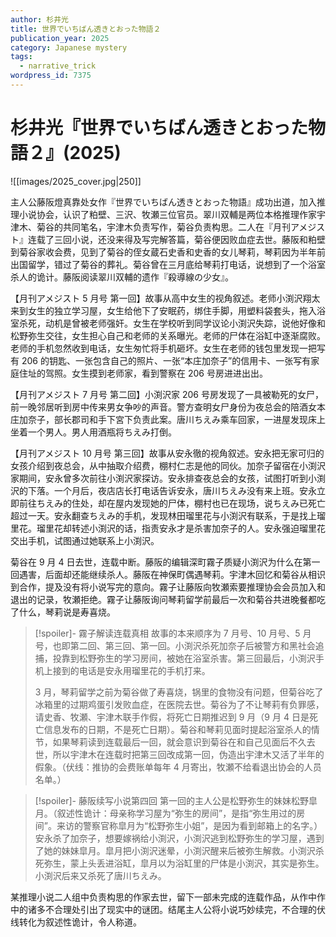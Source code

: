 ```yaml
---
author: 杉井光
title: 世界でいちばん透きとおった物語２
publication_year: 2025
category: Japanese mystery
tags:
  - narrative_trick
wordpress_id: 7375
---
```


# 杉井光『世界でいちばん透きとおった物語２』(2025)

![[images/2025_cover.jpg|250]]

主人公藤阪燈真靠处女作『世界でいちばん透きとおった物語』成功出道，加入推理小说协会，认识了粕壁、三沢、牧瀬三位官员。翠川双輔是两位本格推理作家宇津木、菊谷的共同笔名，宇津木负责写作，菊谷负责构思。二人在『月刊アメジスト』连载了三回小说，还没来得及写完解答篇，菊谷便因败血症去世。藤阪和粕壁到菊谷家收会费，见到了菊谷的侄女蔵石史香和史香的女儿琴莉，琴莉因为半年前出国留学，错过了菊谷的葬礼。菊谷曾在三月底给琴莉打电话，说想到了一个浴室杀人的诡计。藤阪阅读翠川双輔的遗作『殺導線の少女』。

【月刊アメジスト 5 月号 第一回】故事从高中女生的视角叙述。老师小渕沢翔太来到女生的独立学习屋，女生给他下了安眠药，绑住手脚，用塑料袋套头，拖入浴室杀死，动机是曾被老师强奸。女生在学校听到同学议论小渕沢失踪，说他好像和松野弥生交往，女生担心自己和老师的关系曝光。老师的尸体在浴缸中逐渐腐败。老师的手机忽然收到电话，女生匆忙将手机砸坏。女生在老师的钱包里发现一把写有 206 的钥匙、一张包含自己的照片、一张“本庄加奈子”的信用卡、一张写有家庭住址的驾照。女生摸到老师家，看到警察在 206 号房进进出出。

【月刊アメジスト 7 月号 第二回】小渕沢家 206 号房发现了一具被勒死的女尸，前一晚邻居听到房中传来男女争吵的声音。警方查明女尸身份为夜总会的陪酒女本庄加奈子，部长郡司和手下宮下负责此案。唐川ちえみ乘车回家，一进屋发现床上坐着一个男人。男人用酒瓶将ちえみ打倒。

【月刊アメジスト 10 月号 第三回】故事从安永徹的视角叙述。安永把无家可归的女孩介绍到夜总会，从中抽取介绍费，棚村仁志是他的同伙。加奈子留宿在小渕沢家期间，安永曾多次前往小渕沢家探访。安永排查夜总会的女孩，试图打听到小渕沢的下落。一个月后，夜店店长打电话告诉安永，唐川ちえみ没有来上班。安永立即前往ちえみ的住处，却在屋内发现她的尸体，棚村也已在现场，说ちえみ已死亡超过一天。安永翻查ちえみ的手机，发现林田瑠里花与小渕沢有联系，于是找上瑠里花。瑠里花却转述小渕沢的话，指责安永才是杀害加奈子的人。安永强迫瑠里花交出手机，试图通过她联系上小渕沢。

菊谷在 9 月 4 日去世，连载中断。藤阪的编辑深町霧子质疑小渕沢为什么在第一回遇害，后面却还能继续杀人。藤阪在神保町偶遇琴莉。宇津木回忆和菊谷从相识到合作，提及没有将小说写完的意向。霧子让藤阪向牧瀬索要推理协会会员加入和退出的记录，牧瀬拒绝。霧子让藤阪询问琴莉留学前最后一次和菊谷共进晚餐都吃了什么，琴莉说是寿喜烧。

> [!spoiler]- 霧子解读连载真相
> 故事的本来顺序为 7 月号、10 月号、5 月号，也即第二回、第三回、第一回。小渕沢杀死加奈子后被警方和黑社会追捕，投靠到松野弥生的学习房间，被她在浴室杀害。第三回最后，小渕沢手机上接到的电话是安永用瑠里花的手机打来。
> 
> 3 月，琴莉留学之前为菊谷做了寿喜烧，锅里的食物没有问题，但菊谷吃了冰箱里的过期鸡蛋引发败血症，在医院去世。菊谷为了不让琴莉有负罪感，请史香、牧瀬、宇津木联手作假，将死亡日期推迟到 9 月（9 月 4 日是死亡信息发布的日期，不是死亡日期）。菊谷和琴莉见面时提起浴室杀人的情节，如果琴莉读到连载最后一回，就会意识到菊谷在和自己见面后不久去世，所以宇津木在连载时把第三回改成第一回，伪造出宇津木又活了半年的假象。（伏线：推协的会费账单每年 4 月寄出，牧瀬不给看退出协会的人员名单。）

> [!spoiler]- 藤阪续写小说第四回
> 第一回的主人公是松野弥生的妹妹松野皐月。（叙述性诡计：母亲称学习屋为“弥生的房间”，是指“弥生用过的房间”。来访的警察官称皐月为“松野弥生小姐”，是因为看到邮箱上的名字。）安永杀了加奈子，想要嫁祸给小渕沢，小渕沢逃到松野弥生的学习屋，遇到了她的妹妹皐月。皐月把小渕沢迷晕，小渕沢醒来后被弥生解救。小渕沢杀死弥生，蒙上头丢进浴缸，皐月以为浴缸里的尸体是小渕沢，其实是弥生。小渕沢后来又杀死了唐川ちえみ。

某推理小说二人组中负责构思的作家去世，留下一部未完成的连载作品，从作中作中的诸多不合理处引出了现实中的谜团。结尾主人公将小说巧妙续完，不合理的伏线转化为叙述性诡计，令人称道。
